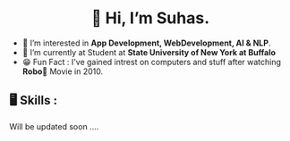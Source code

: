 <h1 align="center">👋 Hi, I’m Suhas.</h1>
<p align="center">
</p>


- 👀 I’m interested in **App Development, WebDevelopment, AI & NLP**.
- 🏫 I’m currently at Student at **State University of New York at Buffalo**
- 😁 Fun Fact : I've gained intrest on computers and stuff after watching **Robo**🤖 Movie in 2010.

<h2 align="left">🖥 Skills :</h2>
<p>
Will be updated soon ....
</p>
<!---
SuhasReddy651/SuhasReddy651 is a ✨ special ✨ repository because its `README.md` (this file) appears on your GitHub profile.
You can click the Preview link to take a look at your changes.
--->
